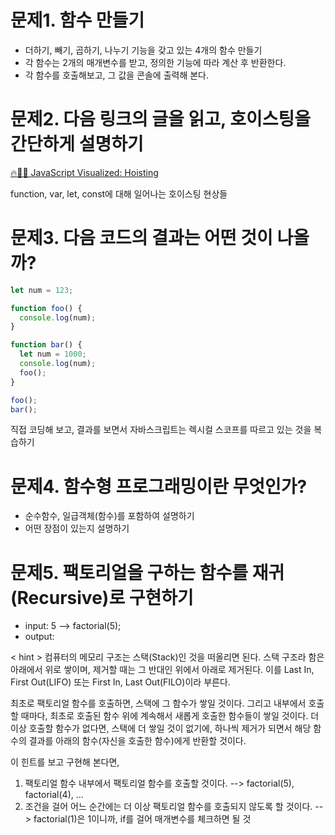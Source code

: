 # 문제1. 함수 만들기

- 더하기, 빼기, 곱하기, 나누기 기능을 갖고 있는 4개의 함수 만들기
- 각 함수는 2개의 매개변수를 받고, 정의한 기능에 따라 계산 후 반환한다.
- 각 함수를 호출해보고, 그 값을 콘솔에 출력해 본다.

# 문제2. 다음 링크의 글을 읽고, 호이스팅을 간단하게 설명하기

[🔥🕺🏼 JavaScript Visualized: Hoisting](https://dev.to/lydiahallie/javascript-visualized-hoisting-478h)

function, var, let, const에 대해 일어나는 호이스팅 현상들

# 문제3. 다음 코드의 결과는 어떤 것이 나올까?

```javascript
let num = 123;

function foo() {
  console.log(num);
}

function bar() {
  let num = 1000;
  console.log(num);
  foo();
}

foo();
bar();
```

직접 코딩해 보고, 결과를 보면서 자바스크립트는 렉시컬 스코프를 따르고 있는 것을 복습하기

# 문제4. 함수형 프로그래밍이란 무엇인가?

- 순수함수, 일급객체(함수)를 포함하여 설명하기
- 어떤 장점이 있는지 설명하기

# 문제5. 팩토리얼을 구하는 함수를 재귀(Recursive)로 구현하기

- input: 5 --> factorial(5);
- output:

< hint >
컴퓨터의 메모리 구조는 스택(Stack)인 것을 떠올리면 된다.
스택 구조라 함은 아래에서 위로 쌓이며, 제거할 때는 그 반대인 위에서 아래로 제거된다.
이를 Last In, First Out(LIFO) 또는 First In, Last Out(FILO)이라 부른다.

최초로 팩토리얼 함수를 호출하면, 스택에 그 함수가 쌓일 것이다.
그리고 내부에서 호출할 때마다, 최초로 호출된 함수 위에 계속해서 새롭게 호출한 함수들이 쌓일 것이다.
더 이상 호출할 함수가 없다면, 스택에 더 쌓일 것이 없기에,
하나씩 제거가 되면서 해당 함수의 결과를 아래의 함수(자신을 호출한 함수)에게 반환할 것이다.

이 힌트를 보고 구현해 본다면,

1. 팩토리얼 함수 내부에서 팩토리얼 함수를 호출할 것이다.
   --> factorial(5), factorial(4), ...
2. 조건을 걸어 어느 순간에는 더 이상 팩토리얼 함수를 호출되지 않도록 할 것이다.
   --> factorial(1)은 1이니까, if를 걸어 매개변수를 체크하면 될 것
